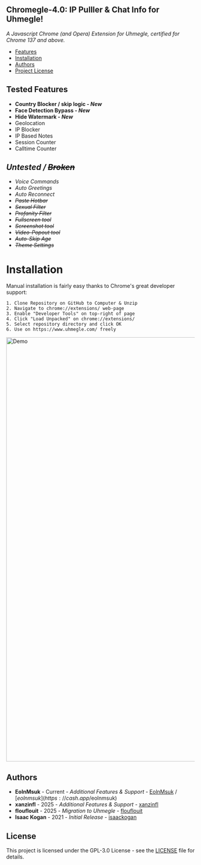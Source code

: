 ## Chromegle-4.0: IP Pulller & Chat Info for Uhmegle!
*A Javascript Chrome (and Opera) Extension for Uhmegle, certified for Chrome 137 and above.*

- [Features](#features)
- [Installation](#installation)
- [Authors](#authors)
- [Project License](#license)

## Tested Features
- **Country Blocker / skip logic - *New***
- **Face Detection Bypass - *New***
- **Hide Watermark - *New***
- Geolocation
- IP Blocker
- IP Based Notes
- Session Counter
- Calltime Counter

## *Untested / ~~Broken~~*
- *Voice Commands*
- *Auto Greetings*
- *Auto Reconnect*
- *~~Paste Hotbar~~*
- *~~Sexual Filter~~*
- *~~Profanity Filter~~*
- *~~Fullscreen tool~~*
- *~~Screenshot tool~~*
- *~~Video-Popout tool~~*
- *~~Auto-Skip Age~~*
- *~~Theme Settings~~*

# Installation

Manual installation is fairly easy thanks to Chrome's great developer support:
```
1. Clone Repository on GitHub to Computer & Unzip
2. Navigate to chrome://extensions/ web-page
3. Enable "Developer Tools" on top-right of page
4. Click "Load Unpacked" on chrome://extensions/
5. Select repository directory and click OK
6. Use on https://www.uhmegle.com/ freely
```

<img width="1050" height="1134" alt="Demo" src="https://github.com/user-attachments/assets/0ed177b8-5c72-43ce-b55a-030e02be9ab0" />


## Authors

* **EolnMsuk** - Current - *Additional Features & Support* - [EolnMsuk](https://github.com/EolnMsuk) / [$eolnmsuk](https://cash.app/$eolnmsuk)
* **xanzinfl** - 2025 - *Additional Features & Support* - [xanzinfl](https://github.com/xanzinfl)
* **flouflouit** - 2025 - *Migration to Uhmegle* - [flouflouit](https://github.com/flouflouit)
* **Isaac Kogan** - 2021 - *Initial Release* - [isaackogan](https://github.com/isaackogan)

## License

This project is licensed under the GPL-3.0 License - see the [LICENSE](LICENSE) file for details.
